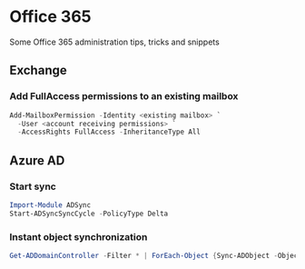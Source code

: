 # Office 365
Some Office 365 administration tips, tricks and snippets

## Exchange

### Add FullAccess permissions to an existing mailbox
```powershell
Add-MailboxPermission -Identity <existing mailbox> `
  -User <account receiving permissions> `
  -AccessRights FullAccess -InheritanceType All
```
## Azure AD

### Start sync
```powershell
Import-Module ADSync
Start-ADSyncSyncCycle -PolicyType Delta
```

### Instant object synchronization
```powershell
Get-ADDomainController -Filter * | ForEach-Object {Sync-ADObject -Object <object DN> -Source <DC hostname> -Destination $_.name}
```
